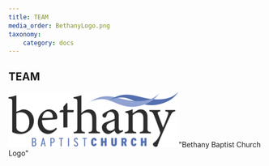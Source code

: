 ```yaml
---
title: TEAM
media_order: BethanyLogo.png
taxonomy:
    category: docs
---
```


## TEAM

![alt-text](BethanyLogo.png)"Bethany Baptist Church Logo"